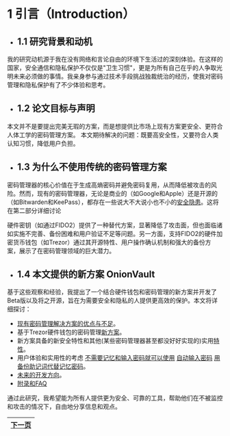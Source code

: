 # 1 引言（Introduction）

- ## 1.1 研究背景和动机
我的研究动机源于我在没有网络和言论自由的环境下生活过的深刻体验。在这样的国家，安全通信和隐私保护不仅仅是"卫生习惯"，更是为所有自己在乎的人争取光明未来必须做的事情。我亲身参与通过技术手段挑战独裁统治的经历，使我对密码管理和隐私保护有了不少体验和思考。

- ## 1.2 论文目标与声明
本文并不是要提出完美无瑕的方案，而是想提供比市场上现有方案更安全、更符合人体工学的密码管理方案。
本文期待解决的问题：既要高安全性，又要符合人类认知习惯，降低用户负担。

- ## 1.3 为什么不使用传统的密码管理方案

密码管理器的核心价值在于生成高熵密码并避免密码复用，从而降低被攻击的风险。然而，现有的密码管理器，无论是商业的（如Google和Apple）还是开源的（如Bitwarden和KeePass），都存在一些说大不大说小也不小的[安全隐患](01_existing_solutions.md#12-%E9%9D%9E%E5%BC%80%E6%BA%90%E5%AF%86%E7%A0%81%E7%AE%A1%E7%90%86%E5%99%A8%E5%A6%82googleapplesamsung1password)。这将在第二部分详细讨论

硬件密钥（如通过FIDO2）提供了一种替代方案，显著降低了攻击面，但也面临诸如实施不完善、备份困难和用户验证不足等问题。另一方面，支持FIDO2的硬件加密货币钱包（如Trezor）通过其开源特性、用户操作确认机制和强大的备份方案，展示了在密码管理领域的巨大潜力。

- ## 1.4 本文提供的新方案 OnionVault
基于这些观察和经验，我提出了一个结合硬件钱包和密码管理的新方案并开发了Beta版以及将之开源，旨在为需要安全和隐私的人提供更高效的保护。本文将详细探讨：

- [现有密码管理解决方案的优点与不足](01_existing_solutions.md)。
- 基于Trezor硬件钱包的密码管理[新方案](02_proposed_solution.md#22-%E6%9C%AC%E6%96%87%E7%AC%AC%E4%B8%80%E4%BD%9C%E8%80%85%E4%B8%BAtrezor%E5%BC%80%E5%8F%91%E7%9A%84%E5%AF%86%E7%A0%81%E7%AE%A1%E7%90%86%E5%99%A8-onionvault)。
- 新方案具备的新安全特性和其他(某些密码管理器甚至都没好好实现的)实用[特性](./02_proposed_solution.md#23-%E6%96%B0%E7%9A%84%E5%AF%86%E7%A0%81%E7%AE%A1%E7%90%86%E6%96%B9%E6%A1%88onionvault%E5%85%B7%E5%A4%87%E5%A6%82%E4%B8%8Bfeatures)。
- 用户体验和实用性的考虑 [不需要记忆和输入密码就可以使用](02_proposed_solution.md#%E6%AF%94%E5%AF%86%E7%A0%81%E7%AE%80%E5%8D%95) [自动输入密码](02_proposed_solution.md#password-auto-fill) [用备份助记词代替记忆密码](02_proposed_solution.md#%E5%8F%AF%E4%BB%A5%E4%B8%8D%E7%94%A8%E8%AE%B0%E5%BF%86%E5%AF%86%E7%A0%81)。
- [未来的开发方向](02_proposed_solution.md#24-onionvault%E7%9A%84%E6%9C%AA%E6%9D%A5)。
- [附录和FAQ](03_appendix_faq.md)

通过此研究，我希望能为所有人提供更为安全、可靠的工具，帮助他们在不被监控和攻击的情况下，自由地分享信息和观点。


| [下一页](01_existing_solutions.md) |
|-----------------------------------|
